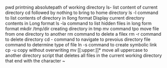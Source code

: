 pwd printning absolutepath of working directory
ls- list content of current directory
cd followed by nothing to bring to home directory
ls -l command to list contents of directory in llong format
Display current directory contents in  Long format 
ls -la command to list hidden files in long form format
mkdir /tmp/dir creating directory in tmp 
mv command tpo move file from one directory to another
rm command to delete a filex
rm -r command to delete directory
cd - command to navigate to prevoius directory
file command to determine type of file
ln -s command to create symbolic link
cp -u copy without overwriting
mv [[:upper:]]* move all uppercase to another directory
script that deletes all files in the current working directory that end with the character ~